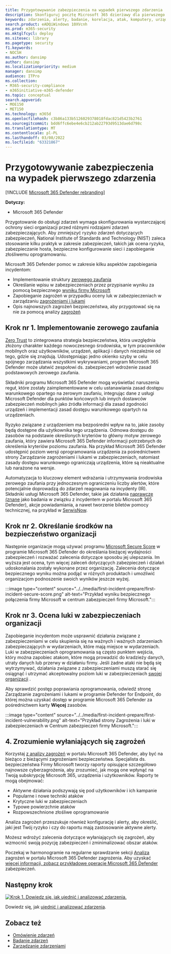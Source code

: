 ```yaml
---
title: Przygotowywanie zabezpieczenia na wypadek pierwszego zdarzenia
description: Skonfiguruj pocztę Microsoft 365 dzierżawy dla pierwszego zdarzenia w programie Microsoft 365 Defender.
keywords: zdarzenia, alerty, badanie, korelacja, atak, komputery, urządzenia, użytkownicy, tożsamości, tożsamość, skrzynka pocztowa, poczta e-mail, 365, microsoft, m365
search.product: eADQiWindows 10XVcnh
ms.prod: m365-security
ms.mktglfcycl: deploy
ms.sitesec: library
ms.pagetype: security
f1.keywords:
- NOCSH
ms.author: dansimp
author: dansimp
ms.localizationpriority: medium
manager: dansimp
audience: ITPro
ms.collection:
- M365-security-compliance
- m365initiative-m365-defender
ms.topic: conceptual
search.appverid:
- MOE150
- MET150
ms.technology: m365d
ms.openlocfilehash: c3b86a133b5126029378018fdac821d5423b2761
ms.sourcegitcommit: bdd6ffc6ebe4e6cb212ab22793d9513dae6d798c
ms.translationtype: MT
ms.contentlocale: pl-PL
ms.lasthandoff: 03/08/2022
ms.locfileid: "63321867"
---
```

# <a name="prepare-your-security-posture-for-your-first-incident"></a>Przygotowywanie zabezpieczenia na wypadek pierwszego zdarzenia

[!INCLUDE [Microsoft 365 Defender rebranding](../includes/microsoft-defender.md)]

**Dotyczy:**
- Microsoft 365 Defender

Przygotowanie do obsługi zdarzeń wymaga skonfigurowania wystarczającej ochrony sieci organizacji przed różnymi rodzajami zdarzeń zabezpieczających. Aby zmniejszyć ryzyko zdarzeń dotyczących zabezpieczeń, National Institute of Standards and Technology (NIST) zaleca stosowanie kilku praktyk w zakresie zabezpieczeń, takich jak ocena ryzyka, zabezpieczanie hosta, bezpieczne konfigurowanie sieci i zapobieganie złośliwemu oprogramowaniu. 

Microsoft 365 Defender pomoc w zakresie kilku aspektów zapobiegania incydentom: 

- Implementowanie struktury [zerowego zaufania](/security/zero-trust/)
- Określanie wpisu w zabezpieczeniach przez przypisanie wyniku za pomocą bezpiecznego [wyniku firmy Microsoft](microsoft-secure-score.md)
- Zapobieganie zagrożeń w przypadku oceny luk w zabezpieczeniach w zarządzaniu [zagrożeniami i lukami](../defender-endpoint/next-gen-threat-and-vuln-mgt.md)
- Opis najnowszych zagrożeń bezpieczeństwa, aby przygotować się na nie za pomocą analizy [zagrożeń](threat-analytics.md)

## <a name="step-1-implement-zero-trust"></a>Krok nr 1. Implementowanie zerowego zaufania

[Zero Trust](/security/zero-trust/) to zintegrowana strategia bezpieczeństwa, która uwzględnia złożony charakter każdego nowoczesnego środowiska, w tym pracowników mobilnych oraz użytkowników, urządzeń, aplikacji i danych niezależnie od tego, gdzie się znajdują. Udostępniając jedno okienko szyby w celu spójnego zarządzania wszystkimi wykrywaniami, program Microsoft 365 Defender może ułatwić zespołowi ds. zabezpieczeń wdrożenie zasad podstawowych zerowego zaufania.[](/security/zero-trust/#guiding-principles-of-zero-trust) 

Składniki programu Microsoft 365 Defender mogą wyświetlać naruszenia reguł, które zostały zaimplementowane w celu ustanawiania zasad dostępu warunkowego opartego na zerowym zaufaniu, integrując dane z usługi Microsoft Defender dla punktów końcowych lub innych dostawców zabezpieczeń mobilnych jako źródła informacji dla zasad zgodności urządzeń i implementacji zasad dostępu warunkowego opartych na urządzeniach. 

Ryzyko związane z urządzeniem ma bezpośredni wpływ na to, jakie zasoby będą dostępne dla użytkownika tego urządzenia. Odmowa dostępu do zasobów na podstawie określonych kryteriów to główny motyw zerowego zaufania, który zawiera Microsoft 365 Defender informacji potrzebnych do określenia kryteriów poziomu zaufania. Na przykład Microsoft 365 Defender udostępnić poziom wersji oprogramowania urządzenia za pośrednictwem strony Zarządzanie zagrożeniami i lukami w zabezpieczeniach, natomiast zasady dostępu warunkowego ograniczają urządzenia, które są nieaktualne lub narażone na wersje.

Automatyzacja to kluczowy element wdrażania i utrzymywania środowiska zerowego zaufania przy jednoczesnym ograniczeniu liczby alertów, które potencjalnie doprowadzą do zdarzeń reagowania na incydenty (IR). Składniki usługi Microsoft 365 Defender, takie jak działania [naprawcze (znane](m365d-autoir.md) jako badania w związku z incydentem w portalu Microsoft 365 Defender), akcje powiadamiania, a nawet tworzenie biletów pomocy technicznej, na przykład w [SerwisNow](https://microsoft.service-now.com/sp/).

## <a name="step-2-determine-your-organizations-security-posture"></a>Krok nr 2. Określanie środków na bezpieczeństwo organizacji

Następnie organizacje mogą używać programu [Microsoft Secure Score](microsoft-secure-score.md) w programie Microsoft 365 Defender do określania bieżącej wydajności zabezpieczeń i rozważać zalecenia dotyczące sposobu jej ulepszania. Im wyższa jest ocena, tym więcej zaleceń dotyczących zabezpieczeń i działań udoskonalania zostały wykonane przez organizację. Zalecenia dotyczące bezpiecznego wyniku można podjąć w różnych produktach i umożliwić organizacjom podnoszenie swoich wyników jeszcze wyżej. 

:::image type="content" source="../../media/first-incident-prepare/first-incident-secure-score.png" alt-text="Przykład wyniku bezpiecznego połączenia firmy Microsoft w centrum zabezpieczeń firmy Microsoft.":::
 
## <a name="step-3-assess-your-organizations-vulnerability-exposure"></a>Krok nr 3. Ocena luki w zabezpieczeniach organizacji

Zapobieganie incydentom może usprawnić działania związane z zabezpieczeniami w celu skupienia się na ważnych i ważnych zdarzeniach zabezpieczających w wydarzeniach, które mają miejsce w wydarzeniach. Luki w zabezpieczeniach oprogramowania są często punktem wejścia, który można zapobiec atakom, które mogą prowadzić do kradzieży danych, utraty danych lub przerwy w działaniu firmy. Jeśli żadne ataki nie będą się wytrzymywać, działania związane z zabezpieczeniami muszą starać się osiągnąć i utrzymać akceptowalny poziom luki w zabezpieczeniach [swojej organizacji](../defender-endpoint/tvm-exposure-score.md) .

Aby sprawdzić postęp poprawiania oprogramowania, odwiedź stronę Zarządzanie [](../defender-endpoint/next-gen-threat-and-vuln-mgt.md) zagrożeniami i lukami w programie Defender for Endpoint, do której można uzyskać dostęp w programie Microsoft 365 Defender za pośrednictwem karty **Więcej** zasobów.

:::image type="content" source="../../media/first-incident-prepare/first-incident-vulnerability.png" alt-text="Przykład strony Zagrożenia i luki w zabezpieczeniach w Centrum zabezpieczeń firmy Microsoft."::: 
 
## <a name="4-understand-emerging-threats"></a>4. Zrozumienie wyłaniających się zagrożeń

Korzystaj [z analizy zagrożeń](threat-analytics.md) w portalu Microsoft 365 Defender, aby być na bieżąco z bieżącymi zagrożeniami bezpieczeństwa. Specjalista ds. bezpieczeństwa Firmy Microsoft tworzy raporty opisujące szczegółowo najnowsze cyberzagrożenia, aby zrozumieć, jak mogą one wpłynąć na Twoją subskrypcję Microsoft 365, urządzenia i użytkowników. Raporty te mogą obejmować:

- Aktywne działania podszywają się pod użytkowników i ich kampanie
- Popularne i nowe techniki ataków
- Krytyczne luki w zabezpieczeniach
- Typowe powierzchnie ataków
- Rozpowszechnione złośliwe oprogramowanie

Analiza zagrożeń przeszukuje również konfigurację i alerty, aby określić, jaki jest Twój ryzyko i czy do raportu mają zastosowanie aktywne alerty.

Możesz wdrożyć zalecenia dotyczące wyłaniających się zagrożeń, aby wzmocnić swoją pozycję zabezpieczeń i zminimalizować obszar ataków.

Poczekaj w harmonogramie na regularne sprawdzanie sekcji [Analiza](threat-analytics.md) zagrożeń w portalu Microsoft 365 Defender zagrożenia. Aby uzyskać [więcej informacji, zobacz przykładowe operacje Microsoft 365 Defender](incidents-overview.md#example-security-operations-for-microsoft-365-defender) zabezpieczeń.

## <a name="next-step"></a>Następny krok

[![Krok 1. Dowiedz się, jak ujednić i analizować zdarzenia.](../../media/first-incident-overview/first-incident-path-step1.png)](first-incident-analyze.md)

Dowiedz się, jak [ujednić i analizować zdarzenia](first-incident-analyze.md).

## <a name="see-also"></a>Zobacz też

- [Omówienie zdarzeń](incidents-overview.md)
- [Badanie zdarzeń](investigate-incidents.md)
- [Zarządzanie zdarzeniami](manage-incidents.md)
